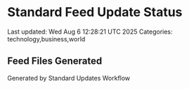 # Standard Feed Update Status
Last updated: Wed Aug  6 12:28:21 UTC 2025
Categories: technology,business,world

## Feed Files Generated

Generated by Standard Updates Workflow
